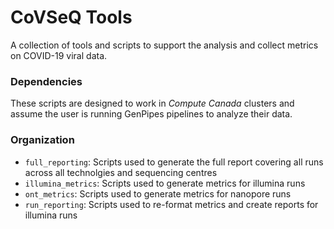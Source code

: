 # CoVSeQ Tools

A collection of tools and scripts to support the analysis and collect metrics on COVID-19 viral data. 

### Dependencies ###

These scripts are designed to work in *Compute Canada* clusters and assume the user is running GenPipes pipelines to analyze their data. 


### Organization ### 

* `full_reporting`: Scripts used to generate the full report covering all runs across all technolgies and sequencing centres
* `illumina_metrics`: Scripts used to generate metrics for illumina runs
* `ont_metrics`: Scripts used to generate metrics for nanopore runs
* `run_reporting`: Scripts used to re-format metrics and create reports for illumina runs
